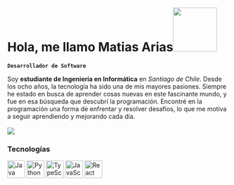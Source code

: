 <h1>Hola, me llamo Matias Arias<img src="https://media.giphy.com/media/l0HlKjAZTc6NHCSdy/giphy.gif?cid=ecf05e47l7pa21luw9ib3xe9lv3n05af5upa967113zwohy8&ep=v1_stickers_search&rid=giphy.gif&ct=s" width="100"></h2></h1>

**`Desarrollador de Software`**

<div style="text-align: left;">
  Soy <strong>estudiante de Ingeniería en Informática</strong> en <em>Santiago de Chile</em>. 
  Desde los ocho años, la tecnología ha sido una de mis mayores pasiones. 
  Siempre he estado en busca de aprender cosas nuevas en este fascinante mundo, 
  y fue en esa búsqueda que descubrí la programación. Encontré en la programación una forma de 
  enfrentar y resolver desafíos, lo que me motiva a seguir aprendiendo y mejorando cada día.
</div>
<br/>
<a href="https://www.linkedin.com/in/arias-matias"><img src="https://img.shields.io/badge/linkedin-%230177B5?style=flat&logo=linkedin&logoColor=white"/></a>

<h3>Tecnologías</h3>
<div>
  <img src="https://cdn.jsdelivr.net/gh/devicons/devicon@latest/icons/java/java-original.svg" width="40" alt="Java"/>
  <img src="https://cdn.jsdelivr.net/gh/devicons/devicon@latest/icons/python/python-original.svg" width="40" alt="Python"/>
  <img src="https://cdn.jsdelivr.net/gh/devicons/devicon@latest/icons/typescript/typescript-original.svg" width="40" alt="TypeScript"/>
  <img src="https://cdn.jsdelivr.net/gh/devicons/devicon@latest/icons/javascript/javascript-original.svg" width="40" alt="JavaScript"/>
  <img src="https://cdn.jsdelivr.net/gh/devicons/devicon@latest/icons/react/react-original.svg" width="40" alt="React"/>
</div>
